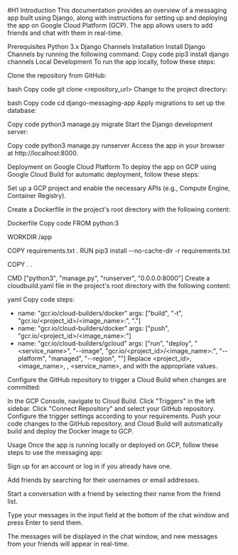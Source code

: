 #H1 Introduction
This documentation provides an overview of a messaging app built using Django, along with instructions for setting up and deploying the app on Google Cloud Platform (GCP). The app allows users to add friends and chat with them in real-time.

Prerequisites
Python 3.x
Django
Channels
Installation
Install Django Channels by running the following command:
Copy code
pip3 install django channels
Local Development
To run the app locally, follow these steps:

Clone the repository from GitHub:

bash
Copy code
git clone <repository_url>
Change to the project directory:

bash
Copy code
cd django-messaging-app
Apply migrations to set up the database:

Copy code
python3 manage.py migrate
Start the Django development server:

Copy code
python3 manage.py runserver
Access the app in your browser at http://localhost:8000.

Deployment on Google Cloud Platform
To deploy the app on GCP using Google Cloud Build for automatic deployment, follow these steps:

Set up a GCP project and enable the necessary APIs (e.g., Compute Engine, Container Registry).

Create a Dockerfile in the project's root directory with the following content:

Dockerfile
Copy code
FROM python:3

WORKDIR /app

COPY requirements.txt .
RUN pip3 install --no-cache-dir -r requirements.txt

COPY . .

CMD ["python3", "manage.py", "runserver", "0.0.0.0:8000"]
Create a cloudbuild.yaml file in the project's root directory with the following content:

yaml
Copy code
steps:
  - name: "gcr.io/cloud-builders/docker"
    args: ["build", "-t", "gcr.io/<project_id>/<image_name>:<tag>", "."]
  - name: "gcr.io/cloud-builders/docker"
    args: ["push", "gcr.io/<project_id>/<image_name>:<tag>"]
  - name: "gcr.io/cloud-builders/gcloud"
    args: ["run", "deploy", "<service_name>", "--image", "gcr.io/<project_id>/<image_name>:<tag>", "--platform", "managed", "--region", "<region>"]
Replace <project_id>, <image_name>, <tag>, <service_name>, and <region> with the appropriate values.

Configure the GitHub repository to trigger a Cloud Build when changes are committed:

In the GCP Console, navigate to Cloud Build.
Click "Triggers" in the left sidebar.
Click "Connect Repository" and select your GitHub repository.
Configure the trigger settings according to your requirements.
Push your code changes to the GitHub repository, and Cloud Build will automatically build and deploy the Docker image to GCP.

Usage
Once the app is running locally or deployed on GCP, follow these steps to use the messaging app:

Sign up for an account or log in if you already have one.

Add friends by searching for their usernames or email addresses.

Start a conversation with a friend by selecting their name from the friend list.

Type your messages in the input field at the bottom of the chat window and press Enter to send them.

The messages will be displayed in the chat window, and new messages from your friends will appear in real-time.
